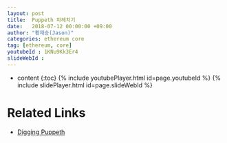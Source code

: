 ```yaml
---
layout: post
title:  Puppeth 파헤치기
date:   2018-07-12 00:00:00 +09:00
author: "황재승(Jason)"
categories: ethereum core
tag: [ethereum, core]
youtubeId : 1KNu9Kk3Er4
slideWebId :
---
```

* content
{:toc}
{% include youtubePlayer.html id=page.youtubeId %}
{% include slidePlayer.html id=page.slideWebId %}

# Related Links
- [Digging Puppeth](https://medium.com/onther-tech/puppeth-%ED%8C%8C%ED%97%A4%EC%B9%98%EA%B8%B0-5f2eed03f8c)
